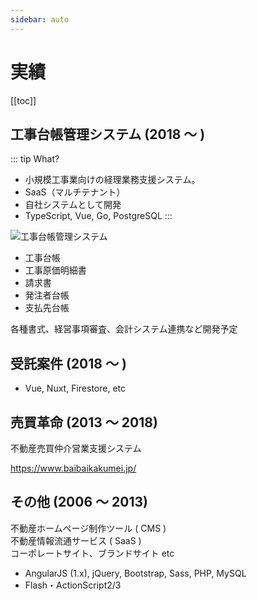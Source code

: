 ```yaml
---
sidebar: auto
---
```


# 実績

[[toc]]

## 工事台帳管理システム (2018 〜 )

::: tip What?
- 小規模工事業向けの経理業務支援システム。
- SaaS（マルチテナント）
- 自社システムとして開発
- TypeScript, Vue, Go, PostgreSQL
:::

![工事台帳管理システム](/img/construction.png)

- 工事台帳
- 工事原価明細書
- 請求書
- 発注者台帳
- 支払先台帳

各種書式、経営事項審査、会計システム連携など開発予定

## 受託案件 (2018 〜 )

- Vue, Nuxt, Firestore, etc

## 売買革命 (2013 〜 2018)

不動産売買仲介営業支援システム

https://www.baibaikakumei.jp/

## その他 (2006 〜 2013)

不動産ホームページ制作ツール ( CMS )<br>
不動産情報流通サービス ( SaaS )<br>
コーポレートサイト、ブランドサイト etc

- AngularJS (1.x), jQuery, Bootstrap, Sass, PHP, MySQL
- Flash・ActionScript2/3

